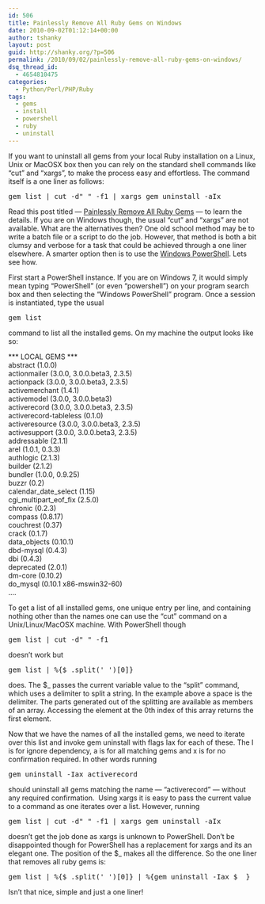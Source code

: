```yaml
---
id: 506
title: Painlessly Remove All Ruby Gems on Windows
date: 2010-09-02T01:12:14+00:00
author: tshanky
layout: post
guid: http://shanky.org/?p=506
permalink: /2010/09/02/painlessly-remove-all-ruby-gems-on-windows/
dsq_thread_id:
  - 4654810475
categories:
  - Python/Perl/PHP/Ruby
tags:
  - gems
  - install
  - powershell
  - ruby
  - uninstall
---
```

If you want to uninstall all gems from your local Ruby installation on a Linux, Unix or MacOSX box then you can rely on the standard shell commands like &#8220;cut&#8221; and &#8220;xargs&#8221;, to make the process easy and effortless. The command itself is a one liner as follows:

<pre class="wp-code-highlight prettyprint">gem list | cut -d" " -f1 | xargs gem uninstall -aIx</pre>

Read this post titled &#8212; [Painlessly Remove All Ruby Gems](http://geekystuff.net/2009/1/14/remove-all-ruby-gems) &#8212; to learn the details. If you are on Windows though, the usual &#8220;cut&#8221; and &#8220;xargs&#8221; are not available. What are the alternatives then? One old school method may be to write a batch file or a script to do the job. However, that method is both a bit clumsy and verbose for a task that could be achieved through a one liner elsewhere. A smarter option then is to use the <a title="Windows PowerShell" href="http://technet.microsoft.com/en-us/scriptcenter/powershell.aspx" target="_blank">Windows PowerShell</a>. Lets see how.

First start a PowerShell instance. If you are on Windows 7, it would simply mean typing &#8220;PowerShell&#8221; (or even &#8220;powershell&#8221;) on your program search box and then selecting the &#8220;Windows PowerShell&#8221; program. Once a session is instantiated, type the usual

<pre class="wp-code-highlight prettyprint">gem list</pre>

command to list all the installed gems. On my machine the output looks like so:

<div id="_mcePaste">
  *** LOCAL GEMS ***
</div>

<div id="_mcePaste">
  abstract (1.0.0)
</div>

<div id="_mcePaste">
  actionmailer (3.0.0, 3.0.0.beta3, 2.3.5)
</div>

<div id="_mcePaste">
  actionpack (3.0.0, 3.0.0.beta3, 2.3.5)
</div>

<div id="_mcePaste">
  activemerchant (1.4.1)
</div>

<div id="_mcePaste">
  activemodel (3.0.0, 3.0.0.beta3)
</div>

<div id="_mcePaste">
  activerecord (3.0.0, 3.0.0.beta3, 2.3.5)
</div>

<div id="_mcePaste">
  activerecord-tableless (0.1.0)
</div>

<div id="_mcePaste">
  activeresource (3.0.0, 3.0.0.beta3, 2.3.5)
</div>

<div id="_mcePaste">
  activesupport (3.0.0, 3.0.0.beta3, 2.3.5)
</div>

<div id="_mcePaste">
  addressable (2.1.1)
</div>

<div id="_mcePaste">
  arel (1.0.1, 0.3.3)
</div>

<div id="_mcePaste">
  authlogic (2.1.3)
</div>

<div id="_mcePaste">
  builder (2.1.2)
</div>

<div id="_mcePaste">
  bundler (1.0.0, 0.9.25)
</div>

<div id="_mcePaste">
  buzzr (0.2)
</div>

<div id="_mcePaste">
  calendar_date_select (1.15)
</div>

<div id="_mcePaste">
  cgi_multipart_eof_fix (2.5.0)
</div>

<div id="_mcePaste">
  chronic (0.2.3)
</div>

<div id="_mcePaste">
  compass (0.8.17)
</div>

<div id="_mcePaste">
  couchrest (0.37)
</div>

<div id="_mcePaste">
  crack (0.1.7)
</div>

<div id="_mcePaste">
  data_objects (0.10.1)
</div>

<div id="_mcePaste">
  dbd-mysql (0.4.3)
</div>

<div id="_mcePaste">
  dbi (0.4.3)
</div>

<div id="_mcePaste">
  deprecated (2.0.1)
</div>

<div id="_mcePaste">
  dm-core (0.10.2)
</div>

<div id="_mcePaste">
  do_mysql (0.10.1 x86-mswin32-60)
</div>

<div>
  &#8230;.
</div>

To get a list of all installed gems, one unique entry per line, and containing nothing other than the names one can use the &#8220;cut&#8221; command on a Unix/Linux/MacOSX machine. With PowerShell though

<pre class="wp-code-highlight prettyprint">gem list | cut -d" " -f1</pre>

doesn&#8217;t work but

<pre class="wp-code-highlight prettyprint">gem list | %{$_.split(&#039; &#039;)[0]}</pre>

does. The $_ passes the current variable value to the &#8220;split&#8221; command, which uses a delimiter to split a string. In the example above a space is the delimiter. The parts generated out of the splitting are available as members of an array. Accessing the element at the 0th index of this array returns the first element.

Now that we have the names of all the installed gems, we need to iterate over this list and invoke gem uninstall with flags Iax for each of these. The I is for ignore dependency, a is for all matching gems and x is for no confirmation required. In other words running

<pre class="wp-code-highlight prettyprint">gem uninstall -Iax activerecord</pre>

should uninstall all gems matching the name &#8212; &#8220;activerecord&#8221; &#8212; without any required confirmation.  Using xargs it is easy to pass the current value to a command as one iterates over a list. However, running

<pre class="wp-code-highlight prettyprint">gem list | cut -d" " -f1 | xargs gem uninstall -aIx</pre>

doesn&#8217;t get the job done as xargs is unknown to PowerShell. Don&#8217;t be disappointed though for PowerShell has a replacement for xargs and its an elegant one. The position of the $_ makes all the difference. So the one liner that removes all ruby gems is:

<pre class="wp-code-highlight prettyprint">gem list | %{$_.split(&#039; &#039;)[0]} | %{gem uninstall -Iax $_ }</pre>

Isn&#8217;t that nice, simple and just a one liner!
